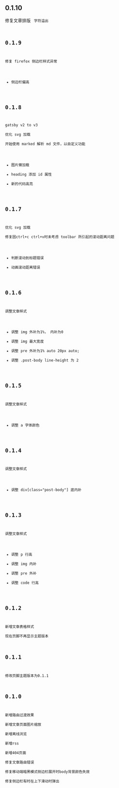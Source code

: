 ## 0.1.10
修复文章排版 <code> 字符溢出  

## 0.1.9
修复 firefox 侧边栏样式异常
- 侧边栏偏高

## 0.1.8
gatsby v2 to v3  
优化 svg 加载  
开始使用 marked 解析 md 文件，以自定义功能
- 图片懒加载
- heading 添加 id 属性
- 新的代码高亮

## 0.1.7
优化 svg 加载  
修复因ctrl+c ctrl+v时未考虑 toolbar 所引起的滚动距离问题  
- 判断滚动到标题错误
- 动画滚动距离错误

## 0.1.6
调整文章样式  
- 调整 img 外补为1%， 内补为0
- 调整 img 最大宽度
- 调整 pre  外补为1% auto 20px auto;
- 调整 .post-body  line-height 为 2

## 0.1.5
调整文章样式  
- 调整 a 字体颜色

## 0.1.4
调整文章样式  
- 调整 div[class="post-body"] 底内补

## 0.1.3
调整文章样式  
- 调整 p 行高
- 调整 img 内补
- 调整 pre 外补
- 调整 code 行高

## 0.1.2
新增文章表格样式  
现在页脚不再显示主题版本  

## 0.1.1
修改页脚主题版本为0.1.1  

## 0.1.0
新增路由过渡效果  
新增文章页面图片缩放  
新增离线浏览  
新增rss  
新增404页面  
修复文章路由错误  
修复移动端暗黑模式侧边栏展开时body背景颜色失效  
修复侧边栏有时在上下滑动时弹出  